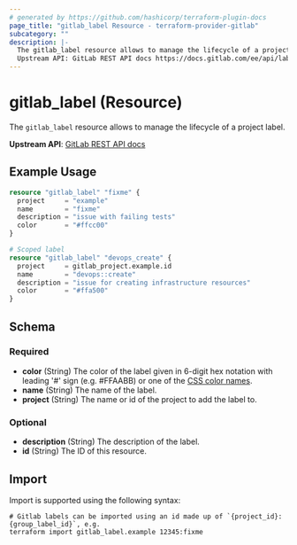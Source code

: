 ```yaml
---
# generated by https://github.com/hashicorp/terraform-plugin-docs
page_title: "gitlab_label Resource - terraform-provider-gitlab"
subcategory: ""
description: |-
  The gitlab_label resource allows to manage the lifecycle of a project label.
  Upstream API: GitLab REST API docs https://docs.gitlab.com/ee/api/labels.html#project-labels
---
```


# gitlab_label (Resource)

The `gitlab_label` resource allows to manage the lifecycle of a project label.

**Upstream API**: [GitLab REST API docs](https://docs.gitlab.com/ee/api/labels.html#project-labels)

## Example Usage

```terraform
resource "gitlab_label" "fixme" {
  project     = "example"
  name        = "fixme"
  description = "issue with failing tests"
  color       = "#ffcc00"
}

# Scoped label
resource "gitlab_label" "devops_create" {
  project     = gitlab_project.example.id
  name        = "devops::create"
  description = "issue for creating infrastructure resources"
  color       = "#ffa500"
}
```

<!-- schema generated by tfplugindocs -->
## Schema

### Required

- **color** (String) The color of the label given in 6-digit hex notation with leading '#' sign (e.g. #FFAABB) or one of the [CSS color names](https://developer.mozilla.org/en-US/docs/Web/CSS/color_value#Color_keywords).
- **name** (String) The name of the label.
- **project** (String) The name or id of the project to add the label to.

### Optional

- **description** (String) The description of the label.
- **id** (String) The ID of this resource.

## Import

Import is supported using the following syntax:

```shell
# Gitlab labels can be imported using an id made up of `{project_id}:{group_label_id}`, e.g.
terraform import gitlab_label.example 12345:fixme
```
